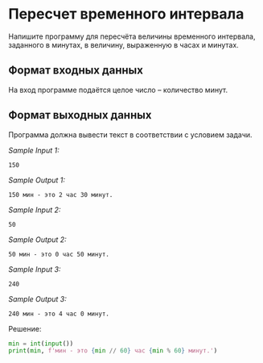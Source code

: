 # Пересчет временного интервала

Напишите программу для пересчёта величины временного интервала, заданного в минутах, в величину, выраженную в часах и минутах.

## Формат входных данных
На вход программе подаётся целое число – количество минут.

## Формат выходных данных
Программа должна вывести текст в соответствии с условием задачи.

*Sample Input 1:*
```
150
```

*Sample Output 1:*
```
150 мин - это 2 час 30 минут.
```

*Sample Input 2:*
```
50
```

*Sample Output 2:*
```
50 мин - это 0 час 50 минут.
```

*Sample Input 3:*
```
240
```

*Sample Output 3:*
```
240 мин - это 4 час 0 минут.
```

Решение:
```python
min = int(input())
print(min, f'мин - это {min // 60} час {min % 60} минут.')
```
